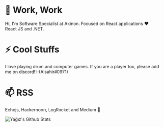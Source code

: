 
# 💬 Work, Work
Hi, I'm Software Specialist at Akinon. Focused on React applications ❤️  React JS and .NET. 

# ⚡ Cool Stuffs
I love playing drum and computer games. If you are a player too, please add me on discord!✨(Alsahir#0971)

# 📫 RSS
Echojs, Hackernoon, LogRocket and Medium 👯

<img align="left" alt="Yağız's Github Stats" src="https://github-readme-stats.vercel.app/api?username=gaspetcan&show_icons=true&hide_border=true" />

